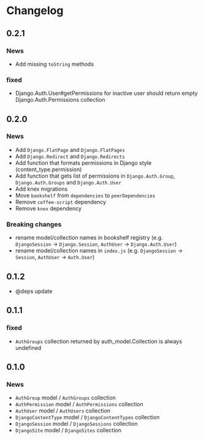 # Changelog

## 0.2.1

### News

* Add missing ``toString`` methods

### fixed

* Django.Auth.User#getPermissions for inactive user should return empty Django.Auth.Permissions collection

## 0.2.0

### News

* Add ``Django.FlatPage`` and ``Django.FlatPages``
* Add ``Django.Redirect`` and ``Django.Redirects``
* Add function that formats permissions in Django style (content_type.permission)
* Add function that gets list of permissions in ``Django.Auth.Group``, ``Django.Auth.Groups`` and ``Django.Auth.User``
* Add knex migrations
* Move ``bookshelf`` from `dependencies` to `peerDependencies`
* Remove ``coffee-script`` dependency
* Remove ``knex`` dependency

### Breaking changes

* rename model/collection names in bookshelf registry (e.g. `DjangoSession` -> `Django.Session`, `AuthUser` -> `Django.Auth.User`)
* rename model/collection names in `index.js` (e.g. `DjangoSession` -> `Session`, `AuthUser` -> `Auth.User`)

## 0.1.2

* @deps update

## 0.1.1

### fixed

* `AuthGroups` collection returned by auth_model.Collection is always undefined

## 0.1.0

### News

* `AuthGroup` model / `AuthGroups` collection
* `AuthPermission` model / `AuthPermissions` collection
* `AuthUser` model / `AuthUsers` collection
* `DjangoContentType` model / `DjangoContentTypes` collection
* `DjangoSession` model / `DjangoSessions` collection
* `DjangoSite` model / `DjangoSites` collection
